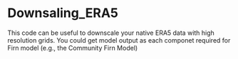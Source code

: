 # Downsaling_ERA5
This code can be useful to downscale your native ERA5 data with high resolution grids. You could get model output as each componet required for Firn model (e.g., the Community Firn Model)
